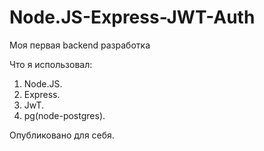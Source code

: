 # Node.JS-Express-JWT-Auth
Моя первая backend разработка

Что я использовал:
1. Node.JS.
2. Express.
3. JwT.
4. pg(node-postgres).

Опубликовано для себя.
